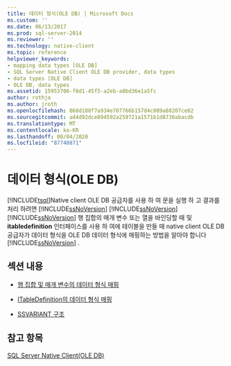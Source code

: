 ```yaml
---
title: 데이터 형식(OLE DB) | Microsoft Docs
ms.custom: ''
ms.date: 06/13/2017
ms.prod: sql-server-2014
ms.reviewer: ''
ms.technology: native-client
ms.topic: reference
helpviewer_keywords:
- mapping data types [OLE DB]
- SQL Server Native Client OLE DB provider, data types
- data types [OLE DB]
- OLE DB, data types
ms.assetid: 15953706-f0d1-45f5-a2eb-a8bd36e1a5fc
author: rothja
ms.author: jroth
ms.openlocfilehash: 860d188f7a934e707766b157d4c089a88207ce02
ms.sourcegitcommit: ad4d92dce894592a259721a1571b1d8736abacdb
ms.translationtype: MT
ms.contentlocale: ko-KR
ms.lasthandoff: 08/04/2020
ms.locfileid: "87740871"
---
```

# <a name="data-types-ole-db"></a>데이터 형식(OLE DB)
  [!INCLUDE[tsql](../../includes/tsql-md.md)]Native client OLE DB 공급자를 사용 하 여 문을 실행 하 고 결과를 처리 하려면 [!INCLUDE[ssNoVersion](../../includes/ssnoversion-md.md)] [!INCLUDE[ssNoVersion](../../includes/ssnoversion-md.md)] [!INCLUDE[ssNoVersion](../../includes/ssnoversion-md.md)] 행 집합의 매개 변수 또는 열을 바인딩할 때 및 **itabledefinition** 인터페이스를 사용 하 여에 테이블을 만들 때 native client OLE DB 공급자가 데이터 형식을 OLE DB 데이터 형식에 매핑하는 방법을 알아야 합니다 [!INCLUDE[ssNoVersion](../../includes/ssnoversion-md.md)] .  
  
## <a name="in-this-section"></a>섹션 내용  
  
-   [행 집합 및 매개 변수의 데이터 형식 매핑](data-type-mapping-in-rowsets-and-parameters.md)  
  
-   [ITableDefinition의 데이터 형식 매핑](data-type-mapping-in-itabledefinition.md)  
  
-   [SSVARIANT 구조](ssvariant-structure.md)  
  
## <a name="see-also"></a>참고 항목  
 [SQL Server Native Client&#40;OLE DB&#41;](../native-client/ole-db/sql-server-native-client-ole-db.md)  
  
  
